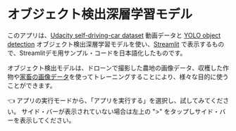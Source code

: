 # オブジェクト検出深層学習モデル

このアプリは、[Udacity self-driving-car dataset](https://github.com/udacity/self-driving-car) 動画データと [YOLO object detection](https://pjreddie.com/darknet/yolo) オブジェクト検出深層学習モデルを使い、[Streamlit](https://streamlit.io) で表示するもので、Streamlitデモ用サンプル・コードを日本語化したものです。

オブジェクト検出モデルは、ドローンで撮影した農地の画像データ、収穫した作物や[家畜の画像データ](https://aifarms.illinois.edu/)を使ってトレーニングすることにより、様々な目的に使うことができます。


👈 アプリの実行モードから、「アプリを実行する」を選択し、試してみてください。 サイド・バーが表示されていない場合は左上の ">" をタップしサイド・バーを表示してください。
